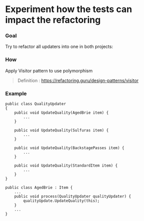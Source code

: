 ﻿# Experiment how the tests can impact the refactoring

### Goal
Try to refactor all updaters into one in both projects:
### How
Apply Visitor pattern to use polymorphism
> Definition : https://refactoring.guru/design-patterns/visitor
	
### Example
```
public class QualityUpdater
{
	public void UpdateQuality(AgedBrie item) {
		...
	}

	public void UpdateQuality(Sulfuras item) {
		... 
	}

	public void UpdateQuality(BackstagePasses item) {
		...
	}

	public void UpdateQuality(StandardItem item) {
		...
	}
}

public class AgedBrie : Item {
	...
	public void process(QualityUpdater qualityUpdater) {
		qualityUpdate.UpdateQuality(this);
	}
	...
}
```
